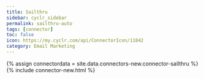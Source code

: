 ```yaml
---
title: Sailthru
sidebar: cyclr_sidebar
permalink: sailthru-auto
tags: [connector]
toc: false
icon: https://my.cyclr.com/api/ConnectorIcon/11842
category: Email Marketing
---
```

{% assign connectordata = site.data.connectors-new.connector-sailthru %}
{% include connector-new.html %}	